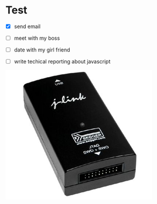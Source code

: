 # Test
- [x] send email
- [ ] meet with my boss
- [ ] date with my girl friend
- [ ] write techical reporting about javascript



![timg](README/timg.jpg)